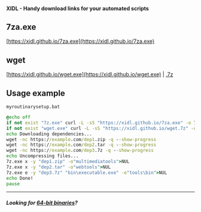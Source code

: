#### XIDL - Handy download links for your automated scripts

## 7za.exe
[https://xidl.github.io/7za.exe](https://xidl.github.io/7za.exe)

## wget
[https://xidl.github.io/wget.exe](https://xidl.github.io/wget.exe) | [.7z](https://xidl.github.io/wget.7z)

## Usage example
`myroutinarysetup.bat`
```cmd
@echo off
if not exist "7z.exe" curl -L -sS "https://xidl.github.io/7za.exe" -o 7z.exe
if not exist "wget.exe" curl -L -sS "https://xidl.github.io/wget.7z" -o wget.7z
echo Downloading dependencies...
wget -nc https://example.com/dep1.zip -q --show-progress
wget -nc https://example.com/dep2.tar -q --show-progress
wget -nc https://example.com/dep3.7z -q --show-progress
echo Uncompressing files...
7z.exe x -y "dep1.zip" -o"multimediatools">NUL
7z.exe x -y "dep2.tar" -o"webtools">NUL
7z.exe e -y "dep3.7z" "bin\executable.exe" -o"tools\bin">NUL
echo Done!
pause
```
---
##### Looking for [64-bit binaries](https://xidl.github.io/64/)?
